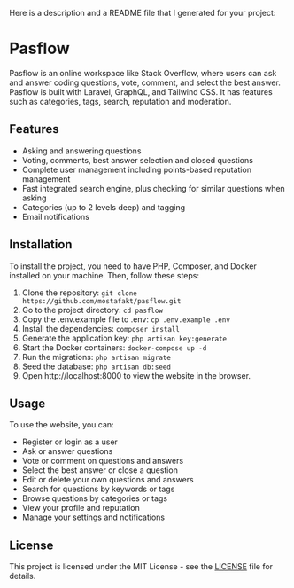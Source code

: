 Here is a description and a README file that I generated for your project:

# Pasflow

Pasflow is an online workspace like Stack Overflow, where users can ask and answer coding questions, vote, comment, and select the best answer. Pasflow is built with Laravel, GraphQL, and Tailwind CSS. It has features such as categories, tags, search, reputation and moderation.

## Features

- Asking and answering questions
- Voting, comments, best answer selection and closed questions
- Complete user management including points-based reputation management
- Fast integrated search engine, plus checking for similar questions when asking
- Categories (up to 2 levels deep) and tagging 
- Email notifications


## Installation

To install the project, you need to have PHP, Composer, and Docker installed on your machine. Then, follow these steps:

1. Clone the repository: `git clone https://github.com/mostafakt/pasflow.git`
2. Go to the project directory: `cd pasflow`
3. Copy the .env.example file to .env: `cp .env.example .env`
4. Install the dependencies: `composer install`
5. Generate the application key: `php artisan key:generate`
6. Start the Docker containers: `docker-compose up -d`
7. Run the migrations: `php artisan migrate`
8. Seed the database: `php artisan db:seed`
9. Open http://localhost:8000 to view the website in the browser.

## Usage

To use the website, you can:

- Register or login as a user
- Ask or answer questions
- Vote or comment on questions and answers
- Select the best answer or close a question
- Edit or delete your own questions and answers
- Search for questions by keywords or tags
- Browse questions by categories or tags
- View your profile and reputation
- Manage your settings and notifications

## License

This project is licensed under the MIT License - see the [LICENSE](https://github.com/mostafakt/pasflow/blob/main/LICENSE) file for details.
 
